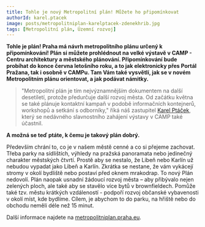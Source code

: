 ```yaml
---
title: Tohle je nový Metropolitní plán! Můžete ho připomínkovat
authorId: karel.ptacek
image: posts/metropolitniplan-karelptacek-zdenekhrib.jpg
tags: [Metropolitní plán, Územní rozvoj]
---
```


**Tohle je plán! Praha má návrh metropolitního plánu určený k připomínkování! Plán si můžete prohlédnout na velké výstavě v CAMP - Centru architektury a městského plánování. Připomínkování bude probíhat do konce června letošního roku, a to jak elektronicky přes Portál Pražana, tak i osobně v CAMPu. Tam Vám také vysvětlí, jak se v novém Metropolitním plánu orientovat, a jak podávat námitky.**

>"Metropolitní plán je tím nejvýznamnějším dokumentem na další desetiletí, protože předurčuje další rozvoj města. Od začátku května se také plánuje kontaktní kampaň v podobě informačních kontejnerů, workshopů a setkání s odborníky," říká náš zastupitel [Karel Ptáček](https://praha8.pirati.cz/lide/karel-ptacek.html), který se nedávného slavnostního zahájení výstavy v CAMP také účastnil.

**A možná se teď ptáte, k čemu je takový plán dobrý.**

Především chrání to, co je v našem městě cenné a co si přejeme zachovat. Třeba parky na sídlištích, výhledy na pražská panoramata nebo jedinečný charakter městských čtvrtí. Prostě aby se nestalo, že Libeň nebo Karlín už nebudou vypadat jako Libeň a Karlín. Zkrátka se nestane, že vám vykácejí stromy v okolí bydliště nebo postaví před oknem mrakodrap. To nový Plán nedovolí. Plán naopak usnadní žádoucí rozvoj města – aby přibývalo nejen zelených ploch, ale také aby se stavělo více bytů v brownfieldech. Pomůže také tzv. městu krátkých vzdáleností - podpoří rozvoj občanské vybavenosti v okolí míst, kde bydlíme. Cílem, je abychom to do parku, na hřiště nebo do obchodu neměli déle než 15 minut. 

Další informace najdete na [metropolitniplan.praha.eu](https://metropolitniplan.praha.eu).